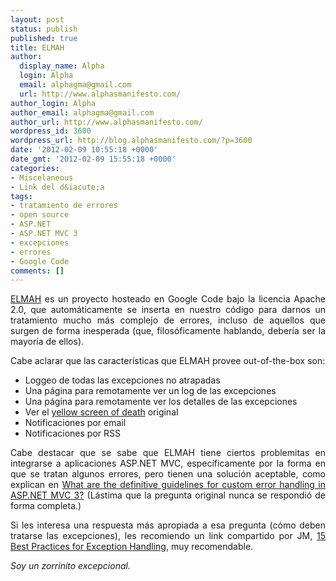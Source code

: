 ```yaml
---
layout: post
status: publish
published: true
title: ELMAH
author:
  display_name: Alpha
  login: Alpha
  email: alphagma@gmail.com
  url: http://www.alphasmanifesto.com/
author_login: Alpha
author_email: alphagma@gmail.com
author_url: http://www.alphasmanifesto.com/
wordpress_id: 3600
wordpress_url: http://blog.alphasmanifesto.com/?p=3600
date: '2012-02-09 10:55:18 +0000'
date_gmt: '2012-02-09 15:55:18 +0000'
categories:
- Miscelaneous
- Link del d&iacute;a
tags:
- tratamiento de errores
- open source
- ASP.NET
- ASP.NET MVC 3
- excepciones
- errores
- Google Code
comments: []
---
```

<p style="text-align: justify;"><a href="http://code.google.com/p/elmah/">ELMAH</a> es un proyecto hosteado en Google Code bajo la licencia Apache 2.0, que autom&aacute;ticamente se inserta en nuestro c&oacute;digo para darnos un tratamiento mucho m&aacute;s complejo de errores, incluso de aquellos que surgen de forma inesperada (que, filos&oacute;ficamente hablando, deber&iacute;a ser la mayor&iacute;a de ellos).</p>
<p style="text-align: justify;">Cabe aclarar que las caracter&iacute;sticas que ELMAH provee out-of-the-box son:</p>
<ul style="text-align: justify;">
<li>Loggeo de todas las excepciones no atrapadas</li>
<li>Una p&aacute;gina para remotamente ver un log de las excepciones</li>
<li>Una p&aacute;gina para remotamente ver los detalles de las excepciones</li>
<li>Ver el <a href="http://en.wikipedia.org/wiki/Yellow_Screen_of_Death#ASP.NET">yellow screen of death</a> original</li>
<li>Notificaciones por email</li>
<li>Notificaciones por RSS</li>
</ul>
<p style="text-align: justify;">Cabe destacar que se sabe que ELMAH tiene ciertos problemitas en integrarse a aplicaciones ASP.NET MVC, espec&iacute;ficamente por la forma en que se tratan algunos errores, pero tienen una soluci&oacute;n aceptable, como explican en <a href="http://programmers.stackexchange.com/questions/45195/what-are-the-definitive-guidelines-for-custom-error-handling-in-asp-net-mvc-3">What are the definitive guidelines for custom error handling in ASP.NET MVC 3?</a> (L&aacute;stima que la pregunta original nunca se respondi&oacute; de forma completa.)</p>
<p style="text-align: justify;">Si les interesa una respuesta m&aacute;s apropiada a esa pregunta (c&oacute;mo deben tratarse las excepciones), les recomiendo un link compartido por JM, <a href="http://codebuild.blogspot.com/2012/01/15-best-practices-about-exception.html">15 Best Practices for Exception Handling</a>, muy recomendable.</p>
<p style="text-align: justify;"><em>Soy un zorrinito excepcional.</em></p>
